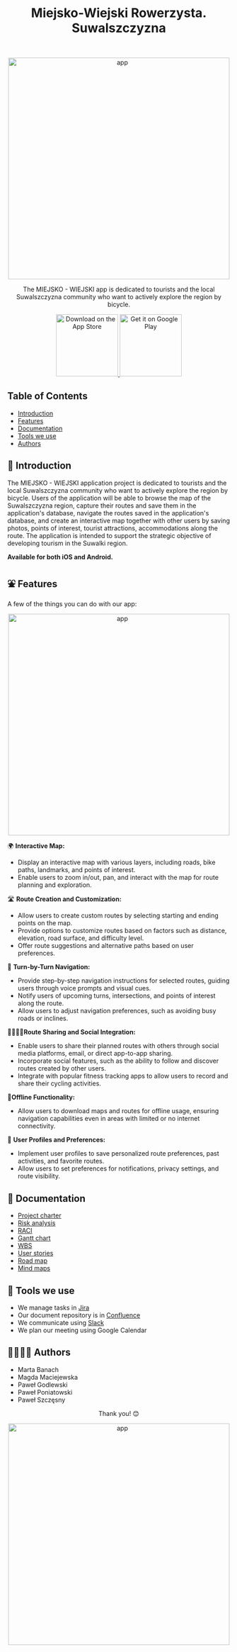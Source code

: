 <h1 align="center"> Miejsko-Wiejski Rowerzysta. Suwalszczyzna </h1> <br>
<p align="center">
    <img alt="app" title="GitPoint" src="https://img.freepik.com/darmowe-wektory/mezczyzna-i-kobieta-jedzie-rowery-z-zielonym-krajobrazem-w-tle_1262-19803.jpg?w=996&t=st=1688657391~exp=1688657991~hmac=254725bdfcc32c4c081e86eda62725d3b961e6bb863ff92e1eb3231cd44fead0" width="500">
  </a>
</p>

<p align="center">
 The MIEJSKO - WIEJSKI app is dedicated to tourists and the local Suwalszczyzna community who want to actively explore the region by bicycle.
</p>

<p align="center">
  <a href="https://itunes.apple.com/us/app/gitpoint/id1251245162?mt=8">
    <img alt="Download on the App Store" title="App Store" src="http://i.imgur.com/0n2zqHD.png" width="140">
  </a>

  <a href="https://play.google.com/store/apps/details?id=com.gitpoint">
    <img alt="Get it on Google Play" title="Google Play" src="http://i.imgur.com/mtGRPuM.png" width="140">
  </a>
</p>

<!-- START doctoc generated TOC please keep comment here to allow auto update -->
<!-- DON'T EDIT THIS SECTION, INSTEAD RE-RUN doctoc TO UPDATE -->
## Table of Contents

- [Introduction](https://github.com/PawelPoniatowski/Miejsko-Wiejski-Rowerzysta/blob/main/README.md#-introduction)
- [Features](https://github.com/PawelPoniatowski/Miejsko-Wiejski-Rowerzysta/blob/main/README.md#-features)
- [Documentation](https://github.com/PawelPoniatowski/Miejsko-Wiejski-Rowerzysta/blob/main/README.md#-documentation)
- [Tools we use](https://github.com/PawelPoniatowski/Miejsko-Wiejski-Rowerzysta/blob/main/README.md#-tools-we-use)
- [Authors](https://github.com/PawelPoniatowski/Miejsko-Wiejski-Rowerzysta/blob/main/README.md#-authors)

<!-- END doctoc generated TOC please keep comment here to allow auto update -->

## 👋 Introduction 
The MIEJSKO - WIEJSKI application project is dedicated to tourists and the local Suwalszczyzna community who want to actively explore the region by bicycle. Users of the application will be able to browse the map of the Suwalszczyzna region, capture their routes and save them in the application's database, navigate the routes saved in the application's database, and create an interactive map together with other users by saving photos, points of interest, tourist attractions, accommodations along the route. The application is intended to support the strategic objective of developing tourism in the Suwalki region.

**Available for both iOS and Android.**

## ⛲ Features 
A few of the things you can do with our app:

<p align="center">
    <img alt="app" src="https://bit.ly/46uBrBI" width="500">
  </a>
</p>



🌍 **Interactive Map:**
- Display an interactive map with various layers, including roads, bike paths, landmarks, and points of interest.
- Enable users to zoom in/out, pan, and interact with the map for route planning and exploration.

🛣️ **Route Creation and Customization:**
- Allow users to create custom routes by selecting starting and ending points on the map.
- Provide options to customize routes based on factors such as distance, elevation, road surface, and difficulty level.
- Offer route suggestions and alternative paths based on user preferences.

🧭 **Turn-by-Turn Navigation:**
- Provide step-by-step navigation instructions for selected routes, guiding users through voice prompts and visual cues.
- Notify users of upcoming turns, intersections, and points of interest along the route.
- Allow users to adjust navigation preferences, such as avoiding busy roads or inclines.

👨‍👩‍👧‍👦**Route Sharing and Social Integration:**
- Enable users to share their planned routes with others through social media platforms, email, or direct app-to-app sharing.
- Incorporate social features, such as the ability to follow and discover routes created by other users.
- Integrate with popular fitness tracking apps to allow users to record and share their cycling activities.

🔕**Offline Functionality:**
- Allow users to download maps and routes for offline usage, ensuring navigation capabilities even in areas with limited or no internet connectivity.

💛 **User Profiles and Preferences:**
- Implement user profiles to save personalized route preferences, past activities, and favorite routes.
- Allow users to set preferences for notifications, privacy settings, and route visibility.

## 📝 Documentation 
* [Project charter](https://drive.google.com/file/d/1vtMb_W1jVSHEKHXEtUsRerfRJ2pafvTw/view?usp=sharing)
* [Risk analysis](https://docs.google.com/spreadsheets/d/1zXWoZq57BZe50J7HLAwxyBan4eX0EJeW/edit?usp=sharing&ouid=112980867996703370400&rtpof=true&sd=true)
* [RACI](https://docs.google.com/spreadsheets/d/11S827w8Btz1dSFR0CIFqiIqCcSY5B2Ipb0v64-Ahd8g/edit?usp=sharing)
* [Gantt chart](https://docs.google.com/spreadsheets/d/1PqRzkpqLTinU8QwHhy4Q_KXb1A_53ETF/edit?usp=sharing&ouid=112980867996703370400&rtpof=true&sd=true)
* [WBS](https://docs.google.com/document/d/1yOhzQZl7qb0nUyNIT8qkm3Fs3dOVHKGfTF0oKBOzGdY/edit?usp=sharing)
* [User stories](https://miro.com/welcomeonboard/dllzb05LMXI0a01zd2NDS1NjQ0ZlN2JrNThxdnd0MWFBYUZQV0dEV3NtYzgzclhMVEpUSms1U2Y3Qmc1cHNCNHwzNDU4NzY0NTU2MjAwMzA3NDg2fDI=?share_link_id=165127680517)
* [Road map](https://miro.com/welcomeonboard/WG0xdDdaYkdZUG9vMzJjYXllNUlJbzlSeVFWb0dzWDBLUXBMVDFwRHdFcU9QMTNSODZ0RzZTUjF4RDRyMVJ4MHwzNDU4NzY0NTU2MjAwMzA3NDg2fDI=?share_link_id=62296517274)
* [Mind maps](https://miro.com/welcomeonboard/cFcwQ25qb0R5VUJ4MWpmdEhYSEcyd0FjNWZIdXFMNkxQMmQ0SGpETkE3ckp2Z21aOWRlQ2hsMWpDZkZjZDg4WnwzNDU4NzY0NTU2MjAwMzA3NDg2fDI=?share_link_id=192214076611)

## 🔗 Tools we use
* We manage tasks in [Jira](https://simplexitylabs.atlassian.net/jira/software/projects/DAOPM/boards/2/timeline)
* Our document repository is in [Confluence](https://simplexitylabs.atlassian.net/wiki/x/zYA2)
* We communicate using [Slack](https://join.slack.com/t/daopmgr3/shared_invite/zt-1yps4qj38-fkUdt7Tdh2ZLR2yBPopBNg)
* We plan our meeting using Google Calendar

## 👩‍💻👨‍💻 Authors 
- Marta Banach
- Magda Maciejewska
- Paweł Godlewski
- Paweł Poniatowski
- Paweł Szczęsny

<p align="center">
 Thank you! 😊
</p>
<p align="center">
    <img alt="app" title="GitPoint" src="https://github.com/PawelPoniatowski/Miejsko-Wiejski-Rowerzysta/assets/138799924/092c6721-5697-4a80-8cd7-12987c0d918b" width="500">
  </a>
</p>



